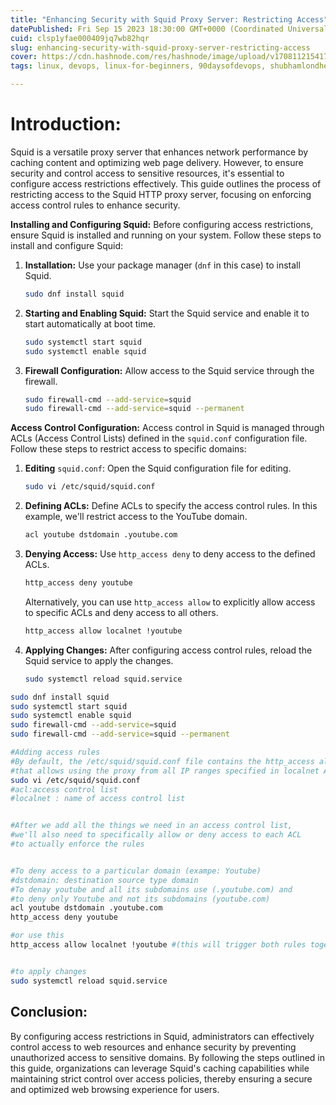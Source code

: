 ```yaml
---
title: "Enhancing Security with Squid Proxy Server: Restricting Access"
datePublished: Fri Sep 15 2023 18:30:00 GMT+0000 (Coordinated Universal Time)
cuid: clsp1yfae000409jq7wb82hqr
slug: enhancing-security-with-squid-proxy-server-restricting-access
cover: https://cdn.hashnode.com/res/hashnode/image/upload/v1708112154170/fc94e186-c31f-462a-9037-d0bfd038d9d0.png
tags: linux, devops, linux-for-beginners, 90daysofdevops, shubhamlondhe, trainwithshubham, lfcs

---
```


# **Introduction:**

Squid is a versatile proxy server that enhances network performance by caching content and optimizing web page delivery. However, to ensure security and control access to sensitive resources, it's essential to configure access restrictions effectively. This guide outlines the process of restricting access to the Squid HTTP proxy server, focusing on enforcing access control rules to enhance security.

**Installing and Configuring Squid:** Before configuring access restrictions, ensure Squid is installed and running on your system. Follow these steps to install and configure Squid:

1. **Installation:** Use your package manager (`dnf` in this case) to install Squid.
    
    ```bash
    sudo dnf install squid
    ```
    
2. **Starting and Enabling Squid:** Start the Squid service and enable it to start automatically at boot time.
    
    ```bash
    sudo systemctl start squid
    sudo systemctl enable squid
    ```
    
3. **Firewall Configuration:** Allow access to the Squid service through the firewall.
    
    ```bash
    sudo firewall-cmd --add-service=squid
    sudo firewall-cmd --add-service=squid --permanent
    ```
    

**Access Control Configuration:** Access control in Squid is managed through ACLs (Access Control Lists) defined in the `squid.conf` configuration file. Follow these steps to restrict access to specific domains:

1. **Editing** `squid.conf`: Open the Squid configuration file for editing.
    
    ```bash
    sudo vi /etc/squid/squid.conf
    ```
    
2. **Defining ACLs:** Define ACLs to specify the access control rules. In this example, we'll restrict access to the YouTube domain.
    
    ```bash
    acl youtube dstdomain .youtube.com
    ```
    
3. **Denying Access:** Use `http_access deny` to deny access to the defined ACLs.
    
    ```bash
    http_access deny youtube
    ```
    
    Alternatively, you can use `http_access allow` to explicitly allow access to specific ACLs and deny access to all others.
    
    ```bash
    http_access allow localnet !youtube
    ```
    
4. **Applying Changes:** After configuring access control rules, reload the Squid service to apply the changes.
    
    ```bash
    sudo systemctl reload squid.service
    ```
    

```bash
sudo dnf install squid
sudo systemctl start squid
sudo systemctl enable squid
sudo firewall-cmd --add-service=squid
sudo firewall-cmd --add-service=squid --permanent

#Adding access rules
#By default, the /etc/squid/squid.conf file contains the http_access allow localnet rule 
#that allows using the proxy from all IP ranges specified in localnet ACLs.
sudo vi /etc/squid/squid.conf
#acl:access control list
#localnet : name of access control list


#After we add all the things we need in an access control list,
#we'll also need to specifically allow or deny access to each ACL
#to actually enforce the rules


#To deny access to a particular domain (exampe: Youtube)
#dstdomain: destination source type domain
#To denay youtube and all its subdomains use (.youtube.com) and 
#to deny only Youtube and not its subdomains (youtube.com)
acl youtube dstdomain .youtube.com
http_access deny youtube

#or use this
http_access allow localnet !youtube #(this will trigger both rules together)


#to apply changes
sudo systemctl reload squid.service
```

## **Conclusion:**

By configuring access restrictions in Squid, administrators can effectively control access to web resources and enhance security by preventing unauthorized access to sensitive domains. By following the steps outlined in this guide, organizations can leverage Squid's caching capabilities while maintaining strict control over access policies, thereby ensuring a secure and optimized web browsing experience for users.